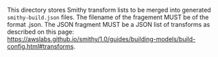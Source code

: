 This directory stores Smithy transform lists to be merged into generated `smithy-build.json` files.  The filename of the fragement MUST be of the format <service model>.json.  The JSON fragment MUST be a JSON list of transforms as described on this page: https://awslabs.github.io/smithy/1.0/guides/building-models/build-config.html#transforms.